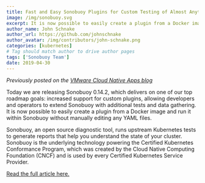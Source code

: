 ```yaml
---
title: Fast and Easy Sonobuoy Plugins for Custom Testing of Almost Anything
image: /img/sonobuoy.svg
excerpt: It is now possible to easily create a plugin from a Docker image and run it within Sonobuoy without manually editing any YAML files.
author_name: John Schnake
author_url: https://github.com/johnschnake
author_avatar: /img/contributors/john-schnake.png
categories: [kubernetes]
# Tag should match author to drive author pages
tags: ['Sonobuoy Team']
date: 2019-04-30
---
```

_Previously posted on the [VMware Cloud Native Apps blog](https://blogs.vmware.com/cloudnative/)_

Today we are releasing Sonobuoy 0.14.2, which delivers on one of our top roadmap goals: increased support for custom plugins, allowing developers and operators to extend Sonobuoy with additional tests and data gathering. It is now possible to easily create a plugin from a Docker image and run it within Sonobuoy without manually editing any YAML files.

Sonobuoy, an open source diagnostic tool, runs upstream Kubernetes tests to generate reports that help you understand the state of your cluster. Sonobuoy is the underlying technology powering the Certified Kubernetes Conformance Program, which was created by the Cloud Native Computing Foundation (CNCF) and is used by every Certified Kubernetes Service Provider.

[Read the full article here.](https://blogs.vmware.com/cloudnative/2019/04/30/sonobuoy-plugins-custom-testing/)

